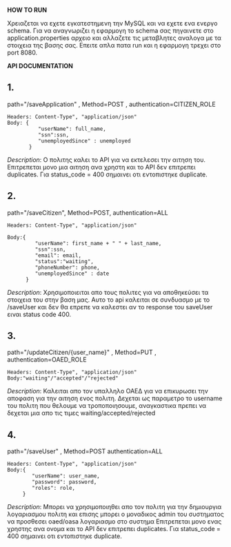 **HOW TO RUN**

Χρειαζεται να εχετε εγκατεστημενη την MySQL και να εχετε ενα ενεργο schema. Για να αναγνωριζει η εφαρμογη το schema σας
πηγαινετε στο application.properties αρχειο και αλλαζετε τις μεταβλητες αναλογα με τα στοιχεια της βασης σας.
Επειτε απλα πατα run και η εφαρμογη τρεχει στo port 8080.




**API DOCUMENTATION**

## 1.

path="/saveApplication" , Method=POST , authentication=CITIZEN_ROLE

 

    Headers: Content-Type", "application/json"
    Body: {
              "userName": full_name,
              "ssn":ssn,
              "unemployedSince" : unemployed
           }

*Description*:
Ο πολιτης καλει το API για να εκτελεσει την αιτηση του.
Επιτρεπεται μονο μια αιτηση ανα χρηστη και το API δεν επιτρεπει duplicates.
Για status_code = 400 σημαινει οτι εντοπιστηκε duplicate.


## 2.

path="/saveCitizen", Method=POST, authentication=ALL

    Headers: Content-Type", "application/json"

    Body:{
             "userName": first_name + " " + last_name,
             "ssn":ssn,
             "email": email,
             "status":"waiting",
             "phoneNumber": phone,
             "unemployedSince" : date
          }

*Description*:
Χρησιμοποιειται απο τους πολιτες για να αποθηκεύσει τα στοιχεια του στην βαση μας.
Αυτο το api καλειται σε συνδυασμο με το /saveUser 
και δεν θα επρεπε να καλεστει αν το response του saveUser ειναι status code 400.


## 3.

path="/updateCitizen/{user_name}" , Method=PUT , authentication=OAED_ROLE

    Headers: Content-Type", "application/json"
    Βοdy:"waiting"/"accepted"/"rejected"

*Description*:
Καλειται απο τον υπαλληλο ΟΑΕΔ για να επικυρωσει την αποφαση για την αιτηση ενος πολιτη.
Δεχεται ως παραμετρο το username του πολιτη που θελουμε να τροποποιησουμε,
αναγκαστικα πρεπει να δεχεται μια απο τις τιμες waiting/accepted/rejected

## 4.

path="/saveUser" , Method=POST authentication=ALL

    Headers: Content-Type", "application/json"
    Body:{
            "userName": user_name,
            "password": password,
            "roles": role,
         }

*Description*:
Μπορει να χρησιμοποιηθει απο τον πολιτη για την δημιουργια λογαριασμου πολιτη και επισης μπορει
ο μοναδικος admin του συστηματος να προσθεσει oaed/oasa λογαριασμο στο συστημα
Επιτρεπεται μονο ενας χρηστης ανα ονομα και το API δεν επιτρεπει duplicates.
Για status_code = 400 σημαινει οτι εντοπιστηκε duplicate.
